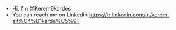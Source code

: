 -  Hi, I’m @Kerem6kardes
- You can reach me on Linkedin https://tr.linkedin.com/in/kerem-alt%C4%B1karde%C5%9F

<!---
Kerem6kardes/Kerem6kardes is a ✨ special ✨ repository because its `README.md` (this file) appears on your GitHub profile.
You can click the Preview link to take a look at your changes.
--->
